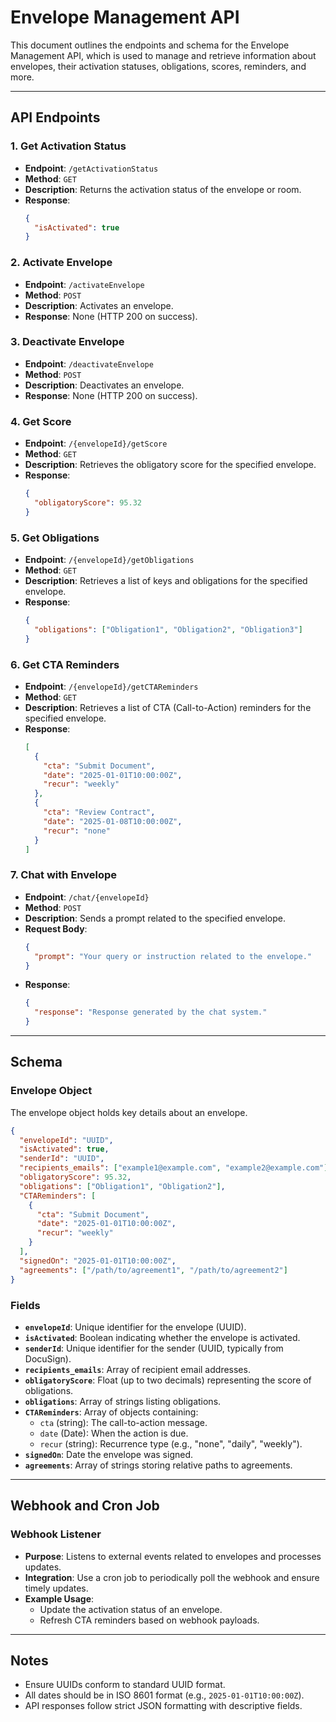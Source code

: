 # Envelope Management API

This document outlines the endpoints and schema for the Envelope Management API, which is used to manage and retrieve information about envelopes, their activation statuses, obligations, scores, reminders, and more.

---

## **API Endpoints**

### **1. Get Activation Status**

- **Endpoint**: `/getActivationStatus`
- **Method**: `GET`
- **Description**: Returns the activation status of the envelope or room.
- **Response**:
  ```json
  {
    "isActivated": true
  }
  ```

### **2. Activate Envelope**

- **Endpoint**: `/activateEnvelope`
- **Method**: `POST`
- **Description**: Activates an envelope.
- **Response**: None (HTTP 200 on success).

### **3. Deactivate Envelope**

- **Endpoint**: `/deactivateEnvelope`
- **Method**: `POST`
- **Description**: Deactivates an envelope.
- **Response**: None (HTTP 200 on success).

### **4. Get Score**

- **Endpoint**: `/{envelopeId}/getScore`
- **Method**: `GET`
- **Description**: Retrieves the obligatory score for the specified envelope.
- **Response**:
  ```json
  {
    "obligatoryScore": 95.32
  }
  ```

### **5. Get Obligations**

- **Endpoint**: `/{envelopeId}/getObligations`
- **Method**: `GET`
- **Description**: Retrieves a list of keys and obligations for the specified envelope.
- **Response**:
  ```json
  {
    "obligations": ["Obligation1", "Obligation2", "Obligation3"]
  }
  ```

### **6. Get CTA Reminders**

- **Endpoint**: `/{envelopeId}/getCTAReminders`
- **Method**: `GET`
- **Description**: Retrieves a list of CTA (Call-to-Action) reminders for the specified envelope.
- **Response**:
  ```json
  [
    {
      "cta": "Submit Document",
      "date": "2025-01-01T10:00:00Z",
      "recur": "weekly"
    },
    {
      "cta": "Review Contract",
      "date": "2025-01-08T10:00:00Z",
      "recur": "none"
    }
  ]
  ```

### **7. Chat with Envelope**

- **Endpoint**: `/chat/{envelopeId}`
- **Method**: `POST`
- **Description**: Sends a prompt related to the specified envelope.
- **Request Body**:
  ```json
  {
    "prompt": "Your query or instruction related to the envelope."
  }
  ```
- **Response**:
  ```json
  {
    "response": "Response generated by the chat system."
  }
  ```

---

## **Schema**

### **Envelope Object**

The envelope object holds key details about an envelope.

```json
{
  "envelopeId": "UUID",
  "isActivated": true,
  "senderId": "UUID",
  "recipients_emails": ["example1@example.com", "example2@example.com"],
  "obligatoryScore": 95.32,
  "obligations": ["Obligation1", "Obligation2"],
  "CTAReminders": [
    {
      "cta": "Submit Document",
      "date": "2025-01-01T10:00:00Z",
      "recur": "weekly"
    }
  ],
  "signedOn": "2025-01-01T10:00:00Z",
  "agreements": ["/path/to/agreement1", "/path/to/agreement2"]
}
```

### **Fields**

- **`envelopeId`**: Unique identifier for the envelope (UUID).
- **`isActivated`**: Boolean indicating whether the envelope is activated.
- **`senderId`**: Unique identifier for the sender (UUID, typically from DocuSign).
- **`recipients_emails`**: Array of recipient email addresses.
- **`obligatoryScore`**: Float (up to two decimals) representing the score of obligations.
- **`obligations`**: Array of strings listing obligations.
- **`CTAReminders`**: Array of objects containing:
  - `cta` (string): The call-to-action message.
  - `date` (Date): When the action is due.
  - `recur` (string): Recurrence type (e.g., "none", "daily", "weekly").
- **`signedOn`**: Date the envelope was signed.
- **`agreements`**: Array of strings storing relative paths to agreements.

---

## **Webhook and Cron Job**

### **Webhook Listener**

- **Purpose**: Listens to external events related to envelopes and processes updates.
- **Integration**: Use a cron job to periodically poll the webhook and ensure timely updates.
- **Example Usage**:
  - Update the activation status of an envelope.
  - Refresh CTA reminders based on webhook payloads.

---

## **Notes**

- Ensure UUIDs conform to standard UUID format.
- All dates should be in ISO 8601 format (e.g., `2025-01-01T10:00:00Z`).
- API responses follow strict JSON formatting with descriptive fields.
